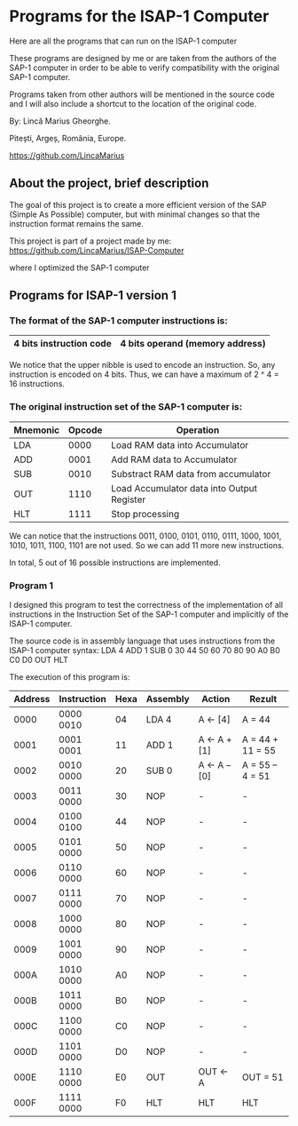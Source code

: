 # Programs for the ISAP-1 Computer
Here are all the programs that can run on the ISAP-1 computer

These programs are designed by me or are taken from the authors of the SAP-1 computer in order to be able to verify compatibility with the original SAP-1 computer.

Programs taken from other authors will be mentioned in the source code and I will also include a shortcut to the location of the original code.

By: Lincă Marius Gheorghe.

Pitești, Argeș, România, Europe.

https://github.com/LincaMarius

## About the project, brief description
The goal of this project is to create a more efficient version of the SAP (Simple As Possible) computer, but with minimal changes so that the instruction format remains the same.

This project is part of a project made by me:
https://github.com/LincaMarius/ISAP-Computer

where I optimized the SAP-1 computer

## Programs for ISAP-1 version 1

### The format of the SAP-1 computer instructions is:

| 4 bits instruction code   | 4 bits operand (memory address)          |
|---------------------------|------------------------------------------|

We notice that the upper nibble is used to encode an instruction. 
So, any instruction is encoded on 4 bits. 
Thus, we can have a maximum of 2 ^ 4 = 16 instructions.

### The original instruction set of the SAP-1 computer is:

| Mnemonic | Opcode | Operation                                  |
|----------|--------|--------------------------------------------|
| LDA      | 0000   | Load RAM data into Accumulator             |
| ADD      | 0001   | Add RAM data to Accumulator                |
| SUB      | 0010   | Substract RAM data from accumulator        |
| OUT      | 1110   | Load Accumulator data into Output Register |
| HLT      | 1111   | Stop processing                            |

We can notice that the instructions 0011, 0100, 0101, 0110, 0111, 1000, 1001, 1010, 1011, 1100, 1101 are not used. So we can add 11 more new instructions.

In total, 5 out of 16 possible instructions are implemented.

### Program 1
I designed this program to test the correctness of the implementation of all instructions in the Instruction Set of the SAP-1 computer and implicitly of the ISAP-1 computer.

The source code is in assembly language that uses instructions from the ISAP-1 computer syntax:
LDA 4
ADD 1
SUB 0
30
44
50
60
70
80
90
A0
B0
C0
D0
OUT
HLT

The execution of this program is:

| Address | Instruction | Hexa |Assembly |    Action    |      Rezult      |
|---------|-------------|------|---------|--------------|------------------|
|  0000	  |  0000 0010  |  04  |  LDA 4  | A <- [4]	    | A = 44           |
|  0001   |	 0001 0001  |  11  |  ADD 1  | A <- A + [1]	| A = 44 + 11 = 55 |
|  0002   |	 0010 0000  |  20  |  SUB 0  | A <- A – [0]	| A = 55 – 4 = 51  |
|  0003   |	 0011 0000  |  30  |  NOP	 |	    -		|       -	       |
|  0004   |	 0100 0100  |  44  |  NOP	 |	    -		|       -	       |
|  0005   |	 0101 0000  |  50  |  NOP	 |	    -		|       -	       |
|  0006   |	 0110 0000  |  60  |  NOP	 |	    -		|       -	       |
|  0007   |	 0111 0000  |  70  |  NOP	 |	    -		|       -	       |
|  0008   |	 1000 0000  |  80  |  NOP	 |	    -		|       -	       |
|  0009   |	 1001 0000  |  90  |  NOP	 |	    -		|       -	       |
|  000A   |	 1010 0000  |  A0  |  NOP	 |	    -		|       -	       |
|  000B   |	 1011 0000  |  B0  |  NOP	 |	    -		|       -	       |
|  000C   |	 1100 0000  |  C0  |  NOP	 |	    -		|       -	       |
|  000D   |	 1101 0000  |  D0  |  NOP	 |	    -		|       -	       |
|  000E   |	 1110 0000  |  E0  |  OUT	 | OUT <- A		| OUT = 51	       |
|  000F   |	 1111 0000  |  F0  |  HLT	 | HLT		    | HLT	           |


